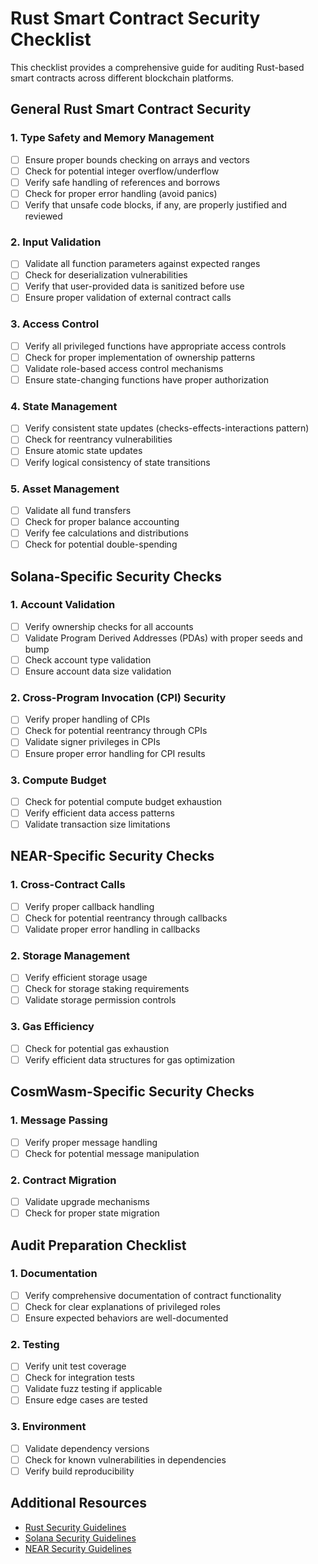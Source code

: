 # Rust Smart Contract Security Checklist

This checklist provides a comprehensive guide for auditing Rust-based smart contracts across different blockchain platforms.

## General Rust Smart Contract Security

### 1. Type Safety and Memory Management

- [ ] Ensure proper bounds checking on arrays and vectors
- [ ] Check for potential integer overflow/underflow
- [ ] Verify safe handling of references and borrows
- [ ] Check for proper error handling (avoid panics)
- [ ] Verify that unsafe code blocks, if any, are properly justified and reviewed

### 2. Input Validation

- [ ] Validate all function parameters against expected ranges
- [ ] Check for deserialization vulnerabilities
- [ ] Verify that user-provided data is sanitized before use
- [ ] Ensure proper validation of external contract calls

### 3. Access Control

- [ ] Verify all privileged functions have appropriate access controls
- [ ] Check for proper implementation of ownership patterns
- [ ] Validate role-based access control mechanisms
- [ ] Ensure state-changing functions have proper authorization

### 4. State Management

- [ ] Verify consistent state updates (checks-effects-interactions pattern)
- [ ] Check for reentrancy vulnerabilities
- [ ] Ensure atomic state updates
- [ ] Verify logical consistency of state transitions

### 5. Asset Management

- [ ] Validate all fund transfers
- [ ] Check for proper balance accounting
- [ ] Verify fee calculations and distributions
- [ ] Check for potential double-spending

## Solana-Specific Security Checks

### 1. Account Validation

- [ ] Verify ownership checks for all accounts
- [ ] Validate Program Derived Addresses (PDAs) with proper seeds and bump
- [ ] Check account type validation
- [ ] Ensure account data size validation

### 2. Cross-Program Invocation (CPI) Security

- [ ] Verify proper handling of CPIs
- [ ] Check for potential reentrancy through CPIs
- [ ] Validate signer privileges in CPIs
- [ ] Ensure proper error handling for CPI results

### 3. Compute Budget

- [ ] Check for potential compute budget exhaustion
- [ ] Verify efficient data access patterns
- [ ] Validate transaction size limitations

## NEAR-Specific Security Checks

### 1. Cross-Contract Calls

- [ ] Verify proper callback handling
- [ ] Check for potential reentrancy through callbacks
- [ ] Validate proper error handling in callbacks

### 2. Storage Management

- [ ] Verify efficient storage usage
- [ ] Check for storage staking requirements
- [ ] Validate storage permission controls

### 3. Gas Efficiency

- [ ] Check for potential gas exhaustion
- [ ] Verify efficient data structures for gas optimization

## CosmWasm-Specific Security Checks

### 1. Message Passing

- [ ] Verify proper message handling
- [ ] Check for potential message manipulation

### 2. Contract Migration

- [ ] Validate upgrade mechanisms
- [ ] Check for proper state migration

## Audit Preparation Checklist

### 1. Documentation

- [ ] Verify comprehensive documentation of contract functionality
- [ ] Check for clear explanations of privileged roles
- [ ] Ensure expected behaviors are well-documented

### 2. Testing

- [ ] Verify unit test coverage
- [ ] Check for integration tests
- [ ] Validate fuzz testing if applicable
- [ ] Ensure edge cases are tested

### 3. Environment

- [ ] Validate dependency versions
- [ ] Check for known vulnerabilities in dependencies
- [ ] Verify build reproducibility

## Additional Resources

- [Rust Security Guidelines](https://rust-lang.github.io/api-guidelines/security.html)
- [Solana Security Guidelines](https://docs.solana.com/developing/programming-model/security)
- [NEAR Security Guidelines](https://docs.near.org/develop/contracts/security)

